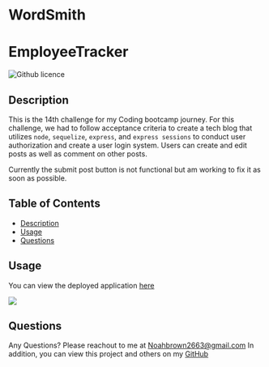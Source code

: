 # WordSmith

# EmployeeTracker

![Github licence](http://img.shields.io/badge/license-MIT-blue.svg)
  
  
## Description
This is the 14th challenge for my Coding bootcamp journey. For this challenge, we had to follow acceptance criteria to create a tech blog that utilizes `node`, `sequelize`, 
`express`, and `express sessions` to conduct user authorization and create a user login system. Users can create and edit posts as well as comment on other posts.

Currently the submit post button is not functional but am working to fix it as soon as possible.
  
## Table of Contents
* [Description](#description)
* [Usage](#usage)
* [Questions](#questions)
  
  
## Usage
You can view the deployed application [here](#)

![](./assets/images/demo.PNG)
  
## Questions
Any Questions? Please reachout to me at Noahbrown2663@gmail.com
In addition, you can view this project and others on my [GitHub](https://github.com/Noahbrown26)
